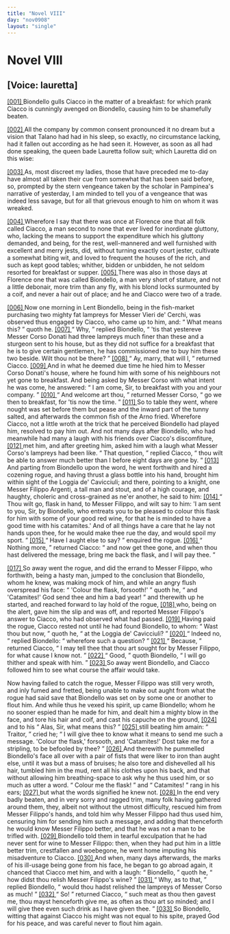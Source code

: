 ```yaml
---
title: "Novel VIII"
day: "nov0908"
layout: "single"
---
```

<div id="nov0908" type="novella" who="lauretta">
 <h1>
  Novel VIII
 </h1>
 <p>
  <h2>
   [Voice: lauretta]
  </h2>
 </p>
 <argument>
  <p>
   <a href="{{ site.baseurl }}itDecameron/nov0908#p09080001">
    [001]
   </a>
   Biondello gulls Ciacco in the matter of a breakfast: for
 which prank Ciacco is cunningly avenged on Biondello,
 causing him to be shamefully beaten.
  </p>
 </argument>
 <div3 type="commentary" who="author">
  <p>
   <a href="{{ site.baseurl }}itDecameron/nov0908#p09080002">
    [002]
   </a>
   All
   the company by common consent pronounced it no dream
 but a vision that Talano had had in his sleep, so exactly, no circumstance
 lacking, had it fallen out according as he had seen it. However,
 as soon as all had done speaking, the queen bade Lauretta
 follow suit; which Lauretta did on this wise:
  </p>
 </div3>
 <div3 type="commentary" who="lauretta">
  <p>
   <a href="{{ site.baseurl }}itDecameron/nov0908#p09080003">
    [003]
   </a>
   As, most discreet
 my ladies, those that have preceded me to-day have almost all taken
 their cue from somewhat that has been said before, so, prompted by
 the stern vengeance taken by the scholar in Pampinea's narrative of
 yesterday, I am minded to tell you of a vengeance that was indeed
 less savage, but for all that grievous enough to him on whom it was
 wreaked.
  </p>
 </div3>
 <p>
  <a href="{{ site.baseurl }}itDecameron/nov0908#p09080004">
   [004]
  </a>
  Wherefore I say that there was once at Florence one that all
 folk called Ciacco, a man second to none that ever lived for inordinate
 gluttony, who, lacking the means to support the expenditure
 which his gluttony demanded, and being, for the rest, well-mannered
 and well furnished with excellent and merry jests, did, without turning
 exactly court jester, cultivate a somewhat biting wit, and loved
 to frequent the houses of the rich, and such as kept good tables;
 whither, bidden or unbidden, he not seldom resorted for breakfast or
 supper.
  <a href="{{ site.baseurl }}itDecameron/nov0908#p09080005">
   [005]
  </a>
  There was also in those days at Florence one that was called
 Biondello, a man very short of stature, and not a little debonair, more
 trim than any fly, with his blond locks surmounted by a coif, and
 never a hair out of place; and he and Ciacco were two of a trade.
 </p>
 <p>
  <a href="{{ site.baseurl }}itDecameron/nov0908#p09080006">
   [006]
  </a>
  Now one morning in Lent Biondello, being in the fish-market
 purchasing two mighty fat lampreys for Messer Vieri de' Cerchi, was
  observed
 thus engaged by Ciacco, who came up to him, and:
  <q direct="unspecified">
   What means this?
  </q>
  quoth he.
  <a href="{{ site.baseurl }}itDecameron/nov0908#p09080007">
   [007]
  </a>
  <q direct="unspecified">
   Why,
  </q>
  replied Biondello,
  <q direct="unspecified">
   'tis
 that yestereve Messer Corso Donati had three lampreys much finer
 than these and a sturgeon sent to his house, but as they did not
 suffice for a breakfast that he is to give certain gentlemen, he has
 commissioned me to buy him these two beside. Wilt thou not be
	there?
  </q>
  <a href="{{ site.baseurl }}itDecameron/nov0908#p09080008">
   [008]
  </a>
  <q direct="unspecified">
   Ay, marry, that will I,
  </q>
  returned Ciacco.
  <a href="{{ site.baseurl }}itDecameron/nov0908#p09080009">
   [009]
  </a>
  And in what
 he deemed due time he hied him to Messer Corso Donati's house, where
 he found him with some of his neighbours not yet gone to breakfast.
 And being asked by Messer Corso with what intent he was come,
 he answered:
  <q direct="unspecified">
   I am come, Sir, to breakfast with you and your
 company.
  </q>
  <a href="{{ site.baseurl }}itDecameron/nov0908#p09080010">
   [010]
  </a>
  <q direct="unspecified">
   And welcome art thou,
  </q>
  returned Messer Corso,
  <q direct="unspecified">
   go
 we then to breakfast, for 'tis now the time.
  </q>
  <a href="{{ site.baseurl }}itDecameron/nov0908#p09080011">
   [011]
  </a>
  So to table they went,
 where nought was set before them but pease and the inward part of
 the tunny salted, and afterwards the common fish of the Arno fried.
 Wherefore Ciacco, not a little wroth at the trick that he perceived
 Biondello had played him, resolved to pay him out. And not many
 days after Biondello, who had meanwhile had many a laugh with his
 friends over Ciacco's discomfiture,
  <a href="{{ site.baseurl }}itDecameron/nov0908#p09080012">
   [012]
  </a>
  met him, and after greeting him,
 asked him with a laugh what Messer Corso's lampreys had been like.
  <q direct="unspecified">
   That question,
  </q>
  replied Ciacco,
  <q direct="unspecified">
   thou wilt be able to answer much
 better than I before eight days are gone by.
  </q>
  <a href="{{ site.baseurl }}itDecameron/nov0908#p09080013">
   [013]
  </a>
  And parting from
 Biondello upon the word, he went forthwith and hired a cozening
 rogue, and having thrust a glass bottle into his hand, brought him
 within sight of the Loggia de' Cavicciuli; and there, pointing to a
 knight, one Messer Filippo Argenti, a tall man and stout, and of
 a high courage, and haughty, choleric and cross-grained as ne'er
 another, he said to him:
  <a href="{{ site.baseurl }}itDecameron/nov0908#p09080014">
   [014]
  </a>
  <q direct="unspecified">
   Thou wilt go, flask in hand, to Messer
 Filippo, and wilt say to him: 'I am sent to you, Sir, by Biondello,
 who entreats you to be pleased to colour this flask for him with some
 of your good red wine, for that he is minded to have a good time with
 his catamites.' And of all things have a care that he lay not hands
 upon thee, for he would make thee rue the day, and would spoil my
 sport.
  </q>
  <a href="{{ site.baseurl }}itDecameron/nov0908#p09080015">
   [015]
  </a>
  <q direct="unspecified">
   Have I aught else to say?
  </q>
  enquired the rogue.
  <a href="{{ site.baseurl }}itDecameron/nov0908#p09080016">
   [016]
  </a>
  <q direct="unspecified">
   Nothing
 more,
  </q>
  returned Ciacco:
  <q direct="unspecified">
   and now get thee gone, and when thou
 hast delivered the message, bring me back the flask, and I will pay
 thee.
  </q>
 </p>
 <p>
  <a href="{{ site.baseurl }}itDecameron/nov0908#p09080017">
   [017]
  </a>
  So away went the rogue, and did the errand to Messer Filippo,
  who
 forthwith, being a hasty man, jumped to the conclusion that
 Biondello, whom he knew, was making mock of him, and while an
 angry flush overspread his face:
  <q direct="unspecified">
   'Colour the flask, forsooth!'
  </q>
  quoth he,
  <q direct="unspecified">
   and 'Catamites!' God send thee and him a bad year!
  </q>
  and therewith up he started, and reached forward to lay hold of the
 rogue,
  <a href="{{ site.baseurl }}itDecameron/nov0908#p09080018">
   [018]
  </a>
  who, being on the alert, gave him the slip and was off, and
 reported Messer Filippo's answer to Ciacco, who had observed what
 had passed.
  <a href="{{ site.baseurl }}itDecameron/nov0908#p09080019">
   [019]
  </a>
  Having paid the rogue, Ciacco rested not until he had
 found Biondello, to whom:
  <q direct="unspecified">
   Wast thou but now,
  </q>
  quoth he,
  <q direct="unspecified">
   at
 the Loggia de' Cavicciuli?
  </q>
  <a href="{{ site.baseurl }}itDecameron/nov0908#p09080020">
   [020]
  </a>
  <q direct="unspecified">
   Indeed no,
  </q>
  replied Biondello:
  <q direct="unspecified">
   wherefore
 such a question?
  </q>
  <a href="{{ site.baseurl }}itDecameron/nov0908#p09080021">
   [021]
  </a>
  <q direct="unspecified">
   Because,
  </q>
  returned Ciacco,
  <q direct="unspecified">
   I may tell
 thee that thou art sought for by Messer Filippo, for what cause I know
 not.
  </q>
  <a href="{{ site.baseurl }}itDecameron/nov0908#p09080022">
   [022]
  </a>
  <q direct="unspecified">
   Good,
  </q>
  quoth Biondello,
  <q direct="unspecified">
   I will go thither and speak with
 him.
  </q>
  <a href="{{ site.baseurl }}itDecameron/nov0908#p09080023">
   [023]
  </a>
  So away went Biondello, and Ciacco followed him to see
 what course the affair would take.
 </p>
 <p>
  Now having failed to catch the rogue, Messer Filippo was still
 very wroth, and inly fumed and fretted, being unable to make out
 aught from what the rogue had said save that Biondello was set on
 by some one or another to flout him. And while thus he vexed his
 spirit, up came Biondello; whom he no sooner espied than he made
 for him, and dealt him a mighty blow in the face, and tore his hair
 and coif, and cast his capuche on the ground,
  <a href="{{ site.baseurl }}itDecameron/nov0908#p09080024">
   [024]
  </a>
  and to his
  <q direct="unspecified">
   Alas, Sir,
 what means this?
  </q>
  <a href="{{ site.baseurl }}itDecameron/nov0908#p09080025">
   [025]
  </a>
  still beating him amain:
  <q direct="unspecified">
   Traitor,
  </q>
  cried he;
  <q direct="unspecified">
   I
 will give thee to know what it means to send me such a message.
 'Colour the flask,' forsooth, and 'Catamites!' Dost take me for a
 stripling, to be befooled by thee?
  </q>
  <a href="{{ site.baseurl }}itDecameron/nov0908#p09080026">
   [026]
  </a>
  And therewith he pummelled
 Biondello's face all over with a pair of fists that were liker to iron
 than aught else, until it was but a mass of bruises; he also tore and
 dishevelled all his hair, tumbled him in the mud, rent all his clothes
 upon his back, and that without allowing him breathing-space to ask
 why he thus used him, or so much as utter a word.
  <q direct="unspecified">
   Colour me
 the flask!
  </q>
  and
  <q direct="unspecified">
   Catamites!
  </q>
  rang in his ears;
  <a href="{{ site.baseurl }}itDecameron/nov0908#p09080027">
   [027]
  </a>
  but what the
 words signified he knew not.
  <a href="{{ site.baseurl }}itDecameron/nov0908#p09080028">
   [028]
  </a>
  In the end very badly beaten, and in
 very sorry and ragged trim, many folk having gathered around them,
 they, albeit not without the utmost difficulty, rescued him from
 Messer Filippo's hands, and told him why Messer Filippo had thus
 used him, censuring him for sending him such a message, and adding
 that thenceforth he would know Messer Filippo better, and that he
  was
 not a man to be trifled with.
  <a href="{{ site.baseurl }}itDecameron/nov0908#p09080029">
   [029]
  </a>
  Biondello told them in tearful
 exculpation that he had never sent for wine to Messer Filippo:
 then, when they had put him in a little better trim, crestfallen and
 woebegone, he went home imputing his misadventure to Ciacco.
  <a href="{{ site.baseurl }}itDecameron/nov0908#p09080030">
   [030]
  </a>
  And when, many days afterwards, the marks of his ill-usage being
 gone from his face, he began to go abroad again, it chanced that
 Ciacco met him, and with a laugh:
  <q direct="unspecified">
   Biondello,
  </q>
  quoth he,
  <q direct="unspecified">
   how
 didst thou relish Messer Filippo's wine?
  </q>
  <a href="{{ site.baseurl }}itDecameron/nov0908#p09080031">
   [031]
  </a>
  <q direct="unspecified">
   Why, as to that,
  </q>
  replied Biondello,
  <q direct="unspecified">
   would thou hadst relished the lampreys of Messer
 Corso as much!
  </q>
  <a href="{{ site.baseurl }}itDecameron/nov0908#p09080032">
   [032]
  </a>
  <q direct="unspecified">
   So!
  </q>
  returned Ciacco,
  <q direct="unspecified">
   such meat as thou then
 gavest me, thou mayst henceforth give me, as often as thou art so
 minded; and I will give thee even such drink as I have given thee.
  </q>
  <a href="{{ site.baseurl }}itDecameron/nov0908#p09080033">
   [033]
  </a>
  So Biondello, witting that against Ciacco his might was not equal to
 his spite, prayed God for his peace, and was careful never to flout
 him again.
 </p>
</div>